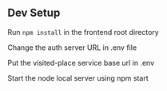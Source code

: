 ## Dev Setup
Run ```npm install``` in the frontend root directory

Change the auth server URL in .env file

Put the visited-place service base url in .env

Start the node local server using npm start

